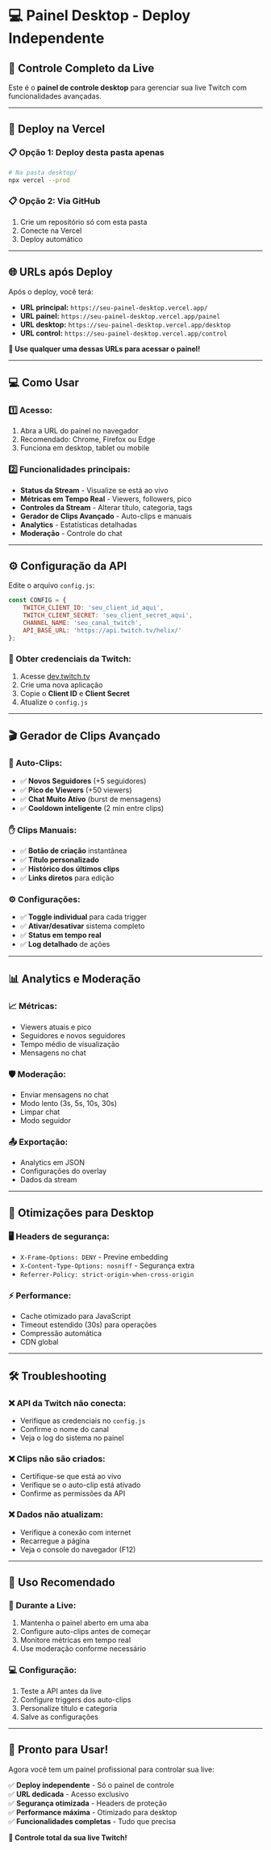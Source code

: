 # 💻 Painel Desktop - Deploy Independente

## 🎯 **Controle Completo da Live**

Este é o **painel de controle desktop** para gerenciar sua live Twitch com funcionalidades avançadas.

---

## 🚀 **Deploy na Vercel**

### **📋 Opção 1: Deploy desta pasta apenas**
```bash
# Na pasta desktop/
npx vercel --prod
```

### **📋 Opção 2: Via GitHub**
1. Crie um repositório só com esta pasta
2. Conecte na Vercel
3. Deploy automático

---

## 🌐 **URLs após Deploy**

Após o deploy, você terá:
- **URL principal:** `https://seu-painel-desktop.vercel.app/`
- **URL painel:** `https://seu-painel-desktop.vercel.app/painel`
- **URL desktop:** `https://seu-painel-desktop.vercel.app/desktop`
- **URL control:** `https://seu-painel-desktop.vercel.app/control`

**🎯 Use qualquer uma dessas URLs para acessar o painel!**

---

## 💻 **Como Usar**

### **1️⃣ Acesso:**
1. Abra a URL do painel no navegador
2. Recomendado: Chrome, Firefox ou Edge
3. Funciona em desktop, tablet ou mobile

### **2️⃣ Funcionalidades principais:**
- **Status da Stream** - Visualize se está ao vivo
- **Métricas em Tempo Real** - Viewers, followers, pico
- **Controles da Stream** - Alterar título, categoria, tags
- **Gerador de Clips Avançado** - Auto-clips e manuais
- **Analytics** - Estatísticas detalhadas
- **Moderação** - Controle do chat

---

## ⚙️ **Configuração da API**

Edite o arquivo `config.js`:
```javascript
const CONFIG = {
    TWITCH_CLIENT_ID: 'seu_client_id_aqui',
    TWITCH_CLIENT_SECRET: 'seu_client_secret_aqui',
    CHANNEL_NAME: 'seu_canal_twitch',
    API_BASE_URL: 'https://api.twitch.tv/helix/'
};
```

### **🔑 Obter credenciais da Twitch:**
1. Acesse [dev.twitch.tv](https://dev.twitch.tv/console)
2. Crie uma nova aplicação
3. Copie o **Client ID** e **Client Secret**
4. Atualize o `config.js`

---

## 🎬 **Gerador de Clips Avançado**

### **🤖 Auto-Clips:**
- ✅ **Novos Seguidores** (+5 seguidores)
- ✅ **Pico de Viewers** (+50 viewers)
- ✅ **Chat Muito Ativo** (burst de mensagens)
- ✅ **Cooldown inteligente** (2 min entre clips)

### **✋ Clips Manuais:**
- ✅ **Botão de criação** instantânea
- ✅ **Título personalizado**
- ✅ **Histórico dos últimos clips**
- ✅ **Links diretos** para edição

### **⚙️ Configurações:**
- ✅ **Toggle individual** para cada trigger
- ✅ **Ativar/desativar** sistema completo
- ✅ **Status em tempo real**
- ✅ **Log detalhado** de ações

---

## 📊 **Analytics e Moderação**

### **📈 Métricas:**
- Viewers atuais e pico
- Seguidores e novos seguidores
- Tempo médio de visualização
- Mensagens no chat

### **🛡️ Moderação:**
- Enviar mensagens no chat
- Modo lento (3s, 5s, 10s, 30s)
- Limpar chat
- Modo seguidor

### **📤 Exportação:**
- Analytics em JSON
- Configurações do overlay
- Dados da stream

---

## 🔧 **Otimizações para Desktop**

### **🖥️ Headers de segurança:**
- `X-Frame-Options: DENY` - Previne embedding
- `X-Content-Type-Options: nosniff` - Segurança extra
- `Referrer-Policy: strict-origin-when-cross-origin`

### **⚡ Performance:**
- Cache otimizado para JavaScript
- Timeout estendido (30s) para operações
- Compressão automática
- CDN global

---

## 🛠️ **Troubleshooting**

### **❌ API da Twitch não conecta:**
- Verifique as credenciais no `config.js`
- Confirme o nome do canal
- Veja o log do sistema no painel

### **❌ Clips não são criados:**
- Certifique-se que está ao vivo
- Verifique se o auto-clip está ativado
- Confirme as permissões da API

### **❌ Dados não atualizam:**
- Verifique a conexão com internet
- Recarregue a página
- Veja o console do navegador (F12)

---

## 🎯 **Uso Recomendado**

### **📱 Durante a Live:**
1. Mantenha o painel aberto em uma aba
2. Configure auto-clips antes de começar
3. Monitore métricas em tempo real
4. Use moderação conforme necessário

### **💻 Configuração:**
1. Teste a API antes da live
2. Configure triggers dos auto-clips
3. Personalize título e categoria
4. Salve as configurações

---

## 🎉 **Pronto para Usar!**

Agora você tem um painel profissional para controlar sua live:

✅ **Deploy independente** - Só o painel de controle  
✅ **URL dedicada** - Acesso exclusivo  
✅ **Segurança otimizada** - Headers de proteção  
✅ **Performance máxima** - Otimizado para desktop  
✅ **Funcionalidades completas** - Tudo que precisa  

**🚀 Controle total da sua live Twitch!** 